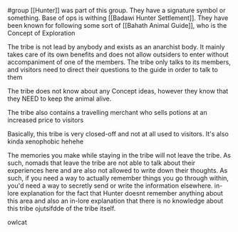 #group 
[[Hunter]] was part of this group. They have a signature symbol or something. Base of ops is withing [[Badawi Hunter Settlement]].  They have been known for following some sort of [[Bahath Animal Guide]], who is the Concept of Exploration

The tribe is not lead by anybody and exists as an anarchist body. It mainly takes care of its own benefits and does not allow outsiders to enter without accompaniment of one of the members. The tribe only talks to its members, and visitors need to direct their questions to the guide in order to talk to them

The tribe does not know about any Concept ideas, however they know that they NEED to keep the animal alive.

The tribe also contains a travelling merchant who sells potions at an increased price to visitors

Basically, this tribe is very closed-off and not at all used to visitors. It's also kinda xenophobic hehehe

The memories you make while staying in the tribe will not leave the tribe. As such, nomads that leave the tribe are not able to talk about their experiences here and are also not allowed to write down their thoughts. As such, if you need a way to actually remember things you go through within, you'd need a way to secretly send or write the information elsewhere.
	in-lore explanation for the fact that Hunter doesnt remember anything about this area and also an in-lore explanation that there is no knowledge about this tribe ojutsifdde of the tribe itself.

owlcat


